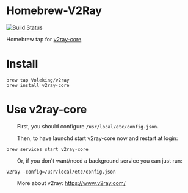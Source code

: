 # Homebrew-V2Ray
[![Build Status](https://travis-ci.org/Voleking/homebrew-V2Ray.svg?branch=master)](https://travis-ci.org/Voleking/homebrew-V2Ray)

Homebrew tap for [v2ray-core](https://github.com/v2ray/v2ray-core).

# Install

```shell
brew tap Voleking/v2ray
brew install v2ray-core
```

# Use v2ray-core

&emsp;&emsp;First, you should configure `/usr/local/etc/config.json`.

&emsp;&emsp;Then, to have launchd start v2ray-core now and restart at login:
```shell
brew services start v2ray-core
```
&emsp;&emsp;Or, if you don't want/need a background service you can just run:
```shell
v2ray -config=/usr/local/etc/config.json
```
&emsp;&emsp;More about v2ray: https://www.v2ray.com/
